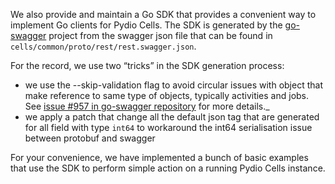 

We also provide and maintain a Go SDK that provides a convenient way to implement Go clients for Pydio Cells.
The SDK is generated by the [go-swagger](https://github.com/go-swagger/go-swagger) project from the swagger json file that can be found in `cells/common/proto/rest/rest.swagger.json`.

For the record, we use two “tricks” in the SDK generation process:

* we use the --skip-validation flag to avoid circular issues with object that make reference to same type of objects, typically activities and jobs. See [issue #957 in go-swagger repository](https://github.com/go-swagger/go-swagger/issues/957) for more details._
* we apply a patch that change all the default json tag that are generated for all field with type `int64` to workaround the int64 serialisation issue between protobuf and swagger

For your convenience, we have implemented a bunch of basic examples that use the SDK to perform simple action on a running Pydio Cells instance.
